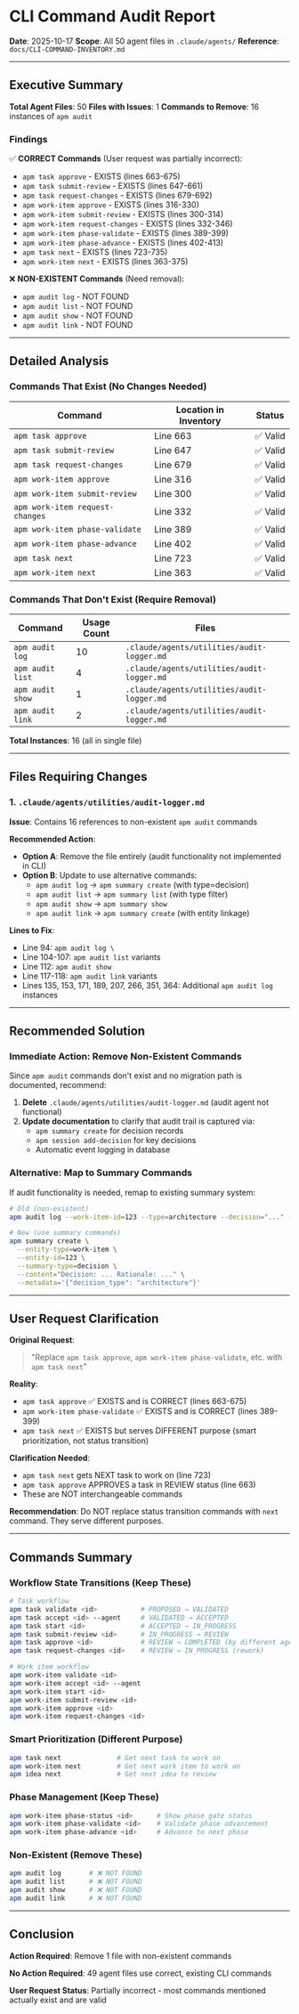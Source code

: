 # CLI Command Audit Report

**Date**: 2025-10-17
**Scope**: All 50 agent files in `.claude/agents/`
**Reference**: `docs/CLI-COMMAND-INVENTORY.md`

---

## Executive Summary

**Total Agent Files**: 50
**Files with Issues**: 1
**Commands to Remove**: 16 instances of `apm audit`

### Findings

✅ **CORRECT Commands** (User request was partially incorrect):
- `apm task approve` - EXISTS (lines 663-675)
- `apm task submit-review` - EXISTS (lines 647-661)
- `apm task request-changes` - EXISTS (lines 679-692)
- `apm work-item approve` - EXISTS (lines 316-330)
- `apm work-item submit-review` - EXISTS (lines 300-314)
- `apm work-item request-changes` - EXISTS (lines 332-346)
- `apm work-item phase-validate` - EXISTS (lines 389-399)
- `apm work-item phase-advance` - EXISTS (lines 402-413)
- `apm task next` - EXISTS (lines 723-735)
- `apm work-item next` - EXISTS (lines 363-375)

❌ **NON-EXISTENT Commands** (Need removal):
- `apm audit log` - NOT FOUND
- `apm audit list` - NOT FOUND
- `apm audit show` - NOT FOUND
- `apm audit link` - NOT FOUND

---

## Detailed Analysis

### Commands That Exist (No Changes Needed)

| Command | Location in Inventory | Status |
|---------|----------------------|--------|
| `apm task approve` | Line 663 | ✅ Valid |
| `apm task submit-review` | Line 647 | ✅ Valid |
| `apm task request-changes` | Line 679 | ✅ Valid |
| `apm work-item approve` | Line 316 | ✅ Valid |
| `apm work-item submit-review` | Line 300 | ✅ Valid |
| `apm work-item request-changes` | Line 332 | ✅ Valid |
| `apm work-item phase-validate` | Line 389 | ✅ Valid |
| `apm work-item phase-advance` | Line 402 | ✅ Valid |
| `apm task next` | Line 723 | ✅ Valid |
| `apm work-item next` | Line 363 | ✅ Valid |

### Commands That Don't Exist (Require Removal)

| Command | Usage Count | Files |
|---------|------------|-------|
| `apm audit log` | 10 | `.claude/agents/utilities/audit-logger.md` |
| `apm audit list` | 4 | `.claude/agents/utilities/audit-logger.md` |
| `apm audit show` | 1 | `.claude/agents/utilities/audit-logger.md` |
| `apm audit link` | 2 | `.claude/agents/utilities/audit-logger.md` |

**Total Instances**: 16 (all in single file)

---

## Files Requiring Changes

### 1. `.claude/agents/utilities/audit-logger.md`

**Issue**: Contains 16 references to non-existent `apm audit` commands

**Recommended Action**:
- **Option A**: Remove the file entirely (audit functionality not implemented in CLI)
- **Option B**: Update to use alternative commands:
  - `apm audit log` → `apm summary create` (with type=decision)
  - `apm audit list` → `apm summary list` (with type filter)
  - `apm audit show` → `apm summary show`
  - `apm audit link` → `apm summary create` (with entity linkage)

**Lines to Fix**:
- Line 94: `apm audit log \`
- Line 104-107: `apm audit list` variants
- Line 112: `apm audit show`
- Line 117-118: `apm audit link` variants
- Lines 135, 153, 171, 189, 207, 266, 351, 364: Additional `apm audit log` instances

---

## Recommended Solution

### Immediate Action: Remove Non-Existent Commands

Since `apm audit` commands don't exist and no migration path is documented, recommend:

1. **Delete** `.claude/agents/utilities/audit-logger.md` (audit agent not functional)
2. **Update documentation** to clarify that audit trail is captured via:
   - `apm summary create` for decision records
   - `apm session add-decision` for key decisions
   - Automatic event logging in database

### Alternative: Map to Summary Commands

If audit functionality is needed, remap to existing summary system:

```bash
# Old (non-existent)
apm audit log --work-item-id=123 --type=architecture --decision="..." --rationale="..."

# New (use summary commands)
apm summary create \
  --entity-type=work-item \
  --entity-id=123 \
  --summary-type=decision \
  --content="Decision: ... Rationale: ..." \
  --metadata='{"decision_type": "architecture"}'
```

---

## User Request Clarification

**Original Request**:
> "Replace `apm task approve`, `apm work-item phase-validate`, etc. with `apm task next`"

**Reality**:
- `apm task approve` ✅ EXISTS and is CORRECT (lines 663-675)
- `apm work-item phase-validate` ✅ EXISTS and is CORRECT (lines 389-399)
- `apm task next` ✅ EXISTS but serves DIFFERENT purpose (smart prioritization, not status transition)

**Clarification Needed**:
- `apm task next` gets NEXT task to work on (line 723)
- `apm task approve` APPROVES a task in REVIEW status (line 663)
- These are NOT interchangeable commands

**Recommendation**: Do NOT replace status transition commands with `next` command. They serve different purposes.

---

## Commands Summary

### Workflow State Transitions (Keep These)
```bash
# Task workflow
apm task validate <id>           # PROPOSED → VALIDATED
apm task accept <id> --agent     # VALIDATED → ACCEPTED
apm task start <id>              # ACCEPTED → IN_PROGRESS
apm task submit-review <id>      # IN_PROGRESS → REVIEW
apm task approve <id>            # REVIEW → COMPLETED (by different agent)
apm task request-changes <id>    # REVIEW → IN_PROGRESS (rework)

# Work item workflow
apm work-item validate <id>
apm work-item accept <id> --agent
apm work-item start <id>
apm work-item submit-review <id>
apm work-item approve <id>
apm work-item request-changes <id>
```

### Smart Prioritization (Different Purpose)
```bash
apm task next              # Get next task to work on
apm work-item next         # Get next work item to work on
apm idea next              # Get next idea to review
```

### Phase Management (Keep These)
```bash
apm work-item phase-status <id>      # Show phase gate status
apm work-item phase-validate <id>    # Validate phase advancement
apm work-item phase-advance <id>     # Advance to next phase
```

### Non-Existent (Remove These)
```bash
apm audit log       # ❌ NOT FOUND
apm audit list      # ❌ NOT FOUND
apm audit show      # ❌ NOT FOUND
apm audit link      # ❌ NOT FOUND
```

---

## Conclusion

**Action Required**: Remove 1 file with non-existent commands

**No Action Required**: 49 agent files use correct, existing CLI commands

**User Request Status**: Partially incorrect - most commands mentioned actually exist and are valid
